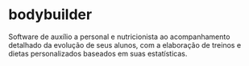 # bodybuilder
Software de auxílio a personal e nutricionista ao acompanhamento detalhado da evolução de seus alunos, com a elaboração de treinos e dietas personalizados baseados em suas estatísticas.
